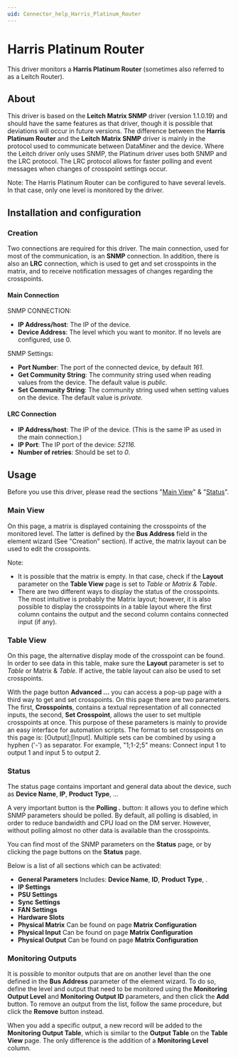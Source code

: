 ```yaml
---
uid: Connector_help_Harris_Platinum_Router
---
```


# Harris Platinum Router

This driver monitors a **Harris Platinum Router** (sometimes also referred to as a Leitch Router).

## About

This driver is based on the **Leitch Matrix SNMP** driver (version 1.1.0.19) and should have the same features as that driver, though it is possible that deviations will occur in future versions. The difference between the **Harris Platinum Router** and the **Leitch Matrix SNMP** driver is mainly in the protocol used to communicate between DataMiner and the device. Where the Leitch driver only uses SNMP, the Platinum driver uses both SNMP and the LRC protocol. The LRC protocol allows for faster polling and event messages when changes of crosspoint settings occur.

Note: The Harris Platinum Router can be configured to have several levels. In that case, only one level is monitored by the driver.

## Installation and configuration

### Creation

Two connections are required for this driver. The main connection, used for most of the communication, is an **SNMP** connection. In addition, there is also an **LRC** connection, which is used to get and set crosspoints in the matrix, and to receive notification messages of changes regarding the crosspoints.

#### Main Connection

SNMP CONNECTION:

- **IP Address/host**: The IP of the device.
- **Device Address**: The level which you want to monitor. If no levels are configured, use 0.

SNMP Settings:

- **Port Number**: The port of the connected device, by default *161.*
- **Get Community String**: The community string used when reading values from the device. The default value is *public.*
- **Set Community String**: The community string used when setting values on the device. The default value is *private.*

#### LRC Connection

- **IP Address/host**: The IP of the device. (This is the same IP as used in the main connection.)
- **IP Port**: The IP port of the device: *52116.*
- **Number of retries**: Should be set to *0*.

## Usage

Before you use this driver, please read the sections "[Main View](/Driver%20Help/Harris%20Platinum%20Router.aspx#MainView)" & "[Status](/Driver%20Help/Harris%20Platinum%20Router.aspx#Status)".

### Main View

On this page, a matrix is displayed containing the crosspoints of the monitored level. The latter is defined by the **Bus Address** field in the element wizard (See "Creation" section). If active, the matrix layout can be used to edit the crosspoints.

Note:

- It is possible that the matrix is empty. In that case, check if the **Layout** parameter on the **Table View** page is set to *Table* or *Matrix & Table*.
- There are two different ways to display the status of the crosspoints. The most intuitive is probably the Matrix layout; however, it is also possible to display the crosspoints in a table layout where the first column contains the output and the second column contains connected input (if any).

### Table View

On this page, the alternative display mode of the crosspoint can be found. In order to see data in this table, make sure the **Layout** parameter is set to *Table* or Matrix & *Table.* If active, the table layout can also be used to set crosspoints.

With the page button **Advanced ...** you can access a pop-up page with a third way to get and set crosspoints. On this page there are two parameters. The first, **Crosspoints**, contains a textual representation of all connected inputs, the second, **Set Crosspoint**, allows the user to set multiple crosspoints at once. This purpose of these parameters is mainly to provide an easy interface for automation scripts. The format to set crosspoints on this page is: \[Output\];\[Input\]. Multiple sets can be combined by using a hyphen ('-') as separator. For example, "1;1-2;5" means: Connect input 1 to output 1 and input 5 to output 2.

### Status

The status page contains important and general data about the device, such as **Device Name**, **IP**, **Product Type**, ...

A very important button is the **Polling .** button: it allows you to define which SNMP parameters should be polled. By default, all polling is disabled, in order to reduce bandwidth and CPU load on the DM server. However, without polling almost no other data is available than the crosspoints.

You can find most of the SNMP parameters on the **Status** page, or by clicking the page buttons on the **Status** page.

Below is a list of all sections which can be activated:

- **General Parameters**
  Includes: **Device Name**, **ID**, **Product Type**, .
- **IP Settings**
- **PSU Settings**
- **Sync Settings**
- **FAN Settings**
- **Hardware Slots**
- **Physical Matrix**
  Can be found on page **Matrix Configuration**
- **Physical Input**
  Can be found on page **Matrix Configuration**
- **Physical Output**
  Can be found on page **Matrix Configuration**

### Monitoring Outputs

It is possible to monitor outputs that are on another level than the one defined in the **Bus Address** parameter of the element wizard. To do so, define the level and output that need to be monitored using the **Monitoring Output Level** and **Monitoring Output ID** parameters, and then click the **Add** button. To remove an output from the list, follow the same procedure, but click the **Remove** button instead.

When you add a specific output, a new record will be added to the **Monitoring Output Table**, which is similar to the **Output Table** on the **Table View** page. The only difference is the addition of a **Monitoring Level** column.
